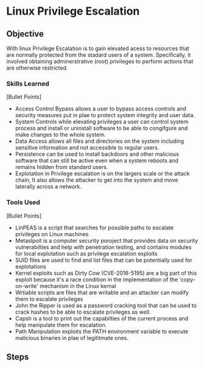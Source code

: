 # Linux Privilege Escalation 

## Objective 

With linux Privilege Escalation is to gain elevated acess to resources that are normally protected from the stadard users of a system. Specifically, it involved obtaining adminerstrative (root) privileges to perform actions that are otherwise restricted. 

### Skills Learned 
[Bullet Points] 

- Access Control Bypass allows a user to bypass access controls and security measures put in plae to protect system integrity and user data.
- System Controls while elevating privileges a user can control system process and install or uninstall software to be able to congifgure and make changes to the whole system.
- Data Access allows all files and directories on the system including sensitive information and not accessible to regular users.
- Persistence can be used to install backdoors and other malicious software that can still be active even when a system reboots and remains hidden from standard users.
- Explotation in Privilege escalation is on the largers scale or the attack chain, It also allows the attacker to get into the system and move laterally across a network.

### Tools Used 
[Bullet Points] 

- LinPEAS is a script that searches for possible paths to escalate privileges on Linux machines
- Metaslpoit is a computer security poroject that provides data on security vulnerabilties and help with penetration testing, and contains modules for local explotation such as privilege escalation exploits
- SUID files are used to find and list files that can be potentially used for explotations
- Kernel exploits such as Dirty Cow (CVE-2016-5195) are a big part of this exploit because it's a race condition in the implementation of the 'copy-on-write' mechanism in the Linux kernal
- Wrtiable scripts are files that are writable and an attacker can modify them to escalate privileges
- John the Ripper is used as a password cracking tool that can be used to crack hashes to be able to escalate privileges as well.
- Capsh is a tool to print out the capabilties of the current process and help manipulate them for escalation.
- Path Manipulation exploits the PATH environment variable to execute malicious binaries in plae of legititmate ones.

## Steps 

